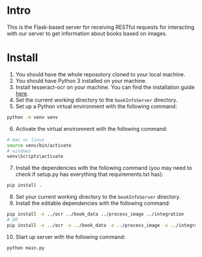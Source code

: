 
# Intro

This is the Flask-based server for receiving RESTful requests for interacting
with our server to get information about books based on images.

# Install

1. You should have the whole reposotory cloned to your local machine.
2. You should have Python 3 installed on your machine.
3. Install tesseract-ocr on your machine. You can find the installation guide
   [here](https://tesseract-ocr.github.io/tessdoc/Installation.html).
4. Set the current working directory to the `bookInfoServer` directory.
5. Set up a Python virtual environment with the following command:
```bash
python -m venv venv
```
6. Activate the virtual environment with the following command:
```bash
# mac or linux
source venv/bin/activate
# windows
venv\Scripts\activate
```
7. Install the dependencies with the following command (you may need to check if setup.py has everything that requirements.txt has):
```bash
pip install .
```
8. Set your current working directory to the `bookInfoServer` directory.
9. Install the editable dependencies with the following command:
```bash
pip install -e ../ocr ../book_data ../process_image ../integration
# OR
pip install -e ../ocr -e ../book_data -e ../process_image -e ../integration
```
10. Start up server with the following command:
```bash
python main.py
```